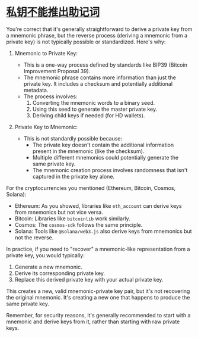 # [私钥不能推出助记词](/2024/06/can_not_get_mnemoic_from_private_key.md)

You're correct that it's generally straightforward to derive a private key from a mnemonic phrase, but the reverse process (deriving a mnemonic from a private key) is not typically possible or standardized. Here's why:

1. Mnemonic to Private Key:
   - This is a one-way process defined by standards like BIP39 (Bitcoin Improvement Proposal 39).
   - The mnemonic phrase contains more information than just the private key. It includes a checksum and potentially additional metadata.
   - The process involves:
     1. Converting the mnemonic words to a binary seed.
     2. Using this seed to generate the master private key.
     3. Deriving child keys if needed (for HD wallets).

2. Private Key to Mnemonic:
   - This is not standardly possible because:
     - The private key doesn't contain the additional information present in the mnemonic (like the checksum).
     - Multiple different mnemonics could potentially generate the same private key.
     - The mnemonic creation process involves randomness that isn't captured in the private key alone.

For the cryptocurrencies you mentioned (Ethereum, Bitcoin, Cosmos, Solana):

- Ethereum: As you showed, libraries like `eth_account` can derive keys from mnemonics but not vice versa.
- Bitcoin: Libraries like `bitcoinlib` work similarly.
- Cosmos: The `cosmos-sdk` follows the same principle.
- Solana: Tools like `@solana/web3.js` also derive keys from mnemonics but not the reverse.

In practice, if you need to "recover" a mnemonic-like representation from a private key, you would typically:
1. Generate a new mnemonic.
2. Derive its corresponding private key.
3. Replace this derived private key with your actual private key.

This creates a new, valid mnemonic-private key pair, but it's not recovering the original mnemonic. It's creating a new one that happens to produce the same private key.

Remember, for security reasons, it's generally recommended to start with a mnemonic and derive keys from it, rather than starting with raw private keys.
